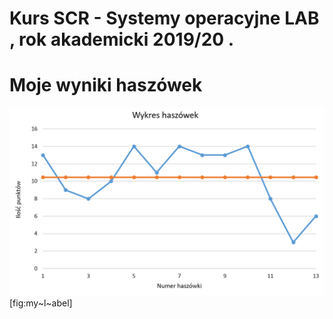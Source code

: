 # Kurs SCR - Systemy operacyjne LAB , rok akademicki 2019/20 .

# Moje wyniki haszówek

![Zdjęcie projektu ](haszowki_wykres.png "fig:") [fig:my~l~abel]
